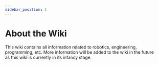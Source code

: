 ```yaml
---
sidebar_position: 1
---
```


# About the Wiki

This wiki contains all information related to robotics, engineering, programming, etc. More information will be added to the wiki in the future as this wiki is currently in its infancy stage. 
